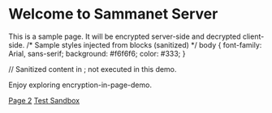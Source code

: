 # Welcome to Sammanet Server

This is a sample page. It will be encrypted server-side and decrypted client-side.
<snet-style>
/* Sample styles injected from <snet-style> blocks (sanitized) */
body { font-family: Arial, sans-serif; background: #f6f6f6; color: #333; }
</snet-style>

<snet-script>
// Sanitized content in <snet-script>; not executed in this demo.
</snet-script>

Enjoy exploring encryption-in-page-demo.

[Page 2](page2.md)
[Test Sandbox](test_sandbox.md)